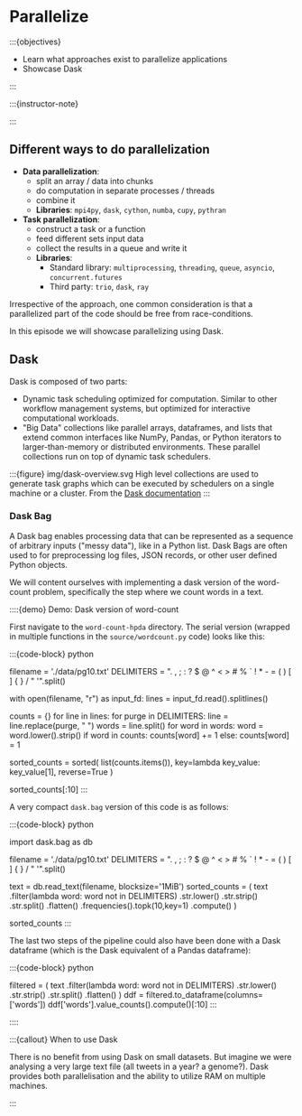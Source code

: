 # Parallelize
:::{objectives}

- Learn what approaches exist to parallelize applications
- Showcase Dask

:::

:::{instructor-note}

:::

## Different ways to do parallelization

- **Data parallelization**:
    - split an array / data into chunks
    - do computation in separate processes / threads
    - combine it
    - **Libraries**: `mpi4py`, `dask`, `cython`, `numba`, `cupy`, `pythran`
- **Task parallelization**:
    - construct a task or a function
    - feed different sets input data
    - collect the results in a queue and write it
    - **Libraries**: 
        - Standard library: `multiprocessing`, `threading`, `queue`, `asyncio`, `concurrent.futures`
        - Third party: `trio`, `dask`, `ray`

Irrespective of the approach, one common consideration is that a
parallelized part of the code should be free from race-conditions.

In this episode we will showcase parallelizing using Dask.

## Dask

Dask is composed of two parts:

- Dynamic task scheduling optimized for computation. Similar to other workflow 
  management systems, but optimized for interactive computational workloads.
- "Big Data" collections like parallel arrays, dataframes, and lists that extend 
  common interfaces like NumPy, Pandas, or Python iterators to larger-than-memory 
  or distributed environments. These parallel collections run on top of dynamic 
  task schedulers.


:::{figure} img/dask-overview.svg
High level collections are used to generate task graphs which can be executed 
by schedulers on a single machine or a cluster. From the 
[Dask documentation](https://docs.dask.org/en/stable/)
:::


### Dask Bag

A Dask bag enables processing data that can be represented as a sequence of arbitrary 
inputs ("messy data"), like in a Python list. Dask Bags are often used to for 
preprocessing log files, JSON records, or other user defined Python objects.

We will content ourselves with implementing a dask version of the word-count problem, 
specifically the step where we count words in a text. 

::::{demo} Demo: Dask version of word-count

First navigate to the ``word-count-hpda`` directory. The serial version (wrapped in 
multiple functions in the ``source/wordcount.py`` code) looks like this:

:::{code-block} python

filename = './data/pg10.txt'
DELIMITERS = ". , ; : ? $ @ ^ < > # % ` ! * - = ( ) [ ] { } / \" '".split()

with open(filename, "r") as input_fd:
    lines = input_fd.read().splitlines()

counts = {}
for line in lines:
    for purge in DELIMITERS:
        line = line.replace(purge, " ")
    words = line.split()
    for word in words:
        word = word.lower().strip()
        if word in counts:
            counts[word] += 1
        else:
            counts[word] = 1    

sorted_counts = sorted(
    list(counts.items()),
    key=lambda key_value: key_value[1],
    reverse=True
)

sorted_counts[:10]
:::

A very compact ``dask.bag`` version of this code is as follows:

:::{code-block} python

import dask.bag as db

filename = './data/pg10.txt'
DELIMITERS = ". , ; : ? $ @ ^ < > # % ` ! * - = ( ) [ ] { } / \" '".split()

text = db.read_text(filename, blocksize='1MiB')
sorted_counts = (
    text
    .filter(lambda word: word not in DELIMITERS)
    .str.lower()
    .str.strip()
    .str.split()
    .flatten()
    .frequencies().topk(10,key=1)
    .compute()
)

sorted_counts
:::

The last two steps of the pipeline could also have been done with a Dask dataframe
(which is the Dask equivalent of a Pandas dataframe):

:::{code-block} python

filtered = (
    text
    .filter(lambda word: word not in DELIMITERS)
    .str.lower()
    .str.strip()
    .str.split()
    .flatten()
)
ddf = filtered.to_dataframe(columns=['words'])
ddf['words'].value_counts().compute()[:10]
:::

::::

:::{callout} When to use Dask

There is no benefit from using Dask on small datasets. But imagine we were 
analysing a very large text file (all tweets in a year? a genome?). Dask provides 
both parallelisation and the ability to utilize RAM on multiple machines.

:::

###